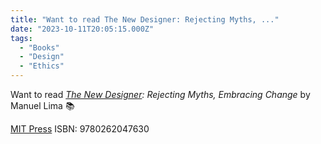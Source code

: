 ```yaml
---
title: "Want to read The New Designer: Rejecting Myths, ..."
date: "2023-10-11T20:05:15.000Z"
tags: 
  - "Books"
  - "Design"
  - "Ethics"
---
```


Want to read _[The New Designer](https://micro.blog/books/9780262047630): Rejecting Myths, Embracing Change_ by Manuel Lima 📚

[MIT Press](https://mitpress.mit.edu/9780262047630/the-new-designer/) ISBN: 9780262047630
